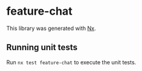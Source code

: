 # feature-chat

This library was generated with [Nx](https://nx.dev).

## Running unit tests

Run `nx test feature-chat` to execute the unit tests.
